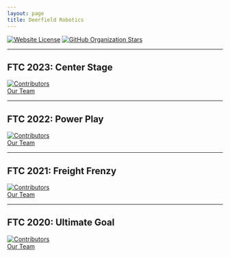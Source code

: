 ```yaml
---
layout: page
title: Deerfield Robotics
---
```

[![Website License](https://img.shields.io/github/license/Big-Green-7245/Big-Green-7245.github.io)](https://github.com/Big-Green-7245/Big-Green-7245.github.io)
[![GitHub Organization Stars](https://img.shields.io/github/stars/Big-Green-7245?style=social)](https://github.com/Big-Green-7245)

---

## FTC 2023: Center Stage
[![Contributors](https://img.shields.io/github/contributors/Big-Green-7245/teamcode2023)](https://github.com/Big-Green-7245/teamcode2023)  
[Our Team](https://github.com/orgs/Big-Green-7245/teams/center-stage)

---

## FTC 2022: Power Play
[![Contributors](https://img.shields.io/github/contributors/Big-Green-7245/teamcode2022_23)](https://github.com/Big-Green-7245/teamcode2022_23)  
[Our Team](https://github.com/orgs/Big-Green-7245/teams/power-play)

---

## FTC 2021: Freight Frenzy
[![Contributors](https://img.shields.io/github/contributors/Big-Green-7245/teamcode2021_22)](https://github.com/Big-Green-7245/teamcode2021_22)  
[Our Team](https://github.com/orgs/Big-Green-7245/teams/freight-frenzy)

---

## FTC 2020: Ultimate Goal
[![Contributors](https://img.shields.io/github/contributors/Big-Green-7245/teamcode-2021)](https://github.com/Big-Green-7245/teamcode-2021)  
[Our Team](https://github.com/orgs/Big-Green-7245/teams/ultimate-goal)

